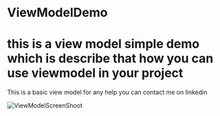 # ViewModelDemo
# this is a view model simple demo which is describe that how you can use viewmodel in your project
This is a basic view model 
for any help you can contact me on linkedin

![ViewModelScreenShoot](https://user-images.githubusercontent.com/42467336/150928295-053fffda-a42b-4411-9575-399803b5ed1b.jpg)






